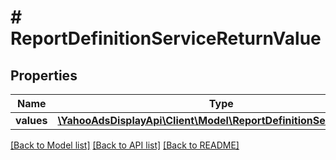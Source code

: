 # # ReportDefinitionServiceReturnValue

## Properties

Name | Type | Description | Notes
------------ | ------------- | ------------- | -------------
**values** | [**\YahooAdsDisplayApi\Client\Model\ReportDefinitionServiceValue[]**](ReportDefinitionServiceValue.md) |  | [optional]

[[Back to Model list]](../../README.md#models) [[Back to API list]](../../README.md#endpoints) [[Back to README]](../../README.md)
